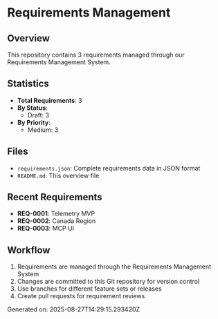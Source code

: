 # Requirements Management

## Overview
This repository contains 3 requirements managed through our Requirements Management System.

## Statistics
- **Total Requirements**: 3
- **By Status**:
  - Draft: 3
- **By Priority**:
  - Medium: 3

## Files
- `requirements.json`: Complete requirements data in JSON format
- `README.md`: This overview file

## Recent Requirements
- **REQ-0001**: Telemetry MVP
- **REQ-0002**: Canada Region
- **REQ-0003**: MCP UI

## Workflow
1. Requirements are managed through the Requirements Management System
2. Changes are committed to this Git repository for version control
3. Use branches for different feature sets or releases
4. Create pull requests for requirement reviews

Generated on: 2025-08-27T14:29:15.293420Z
